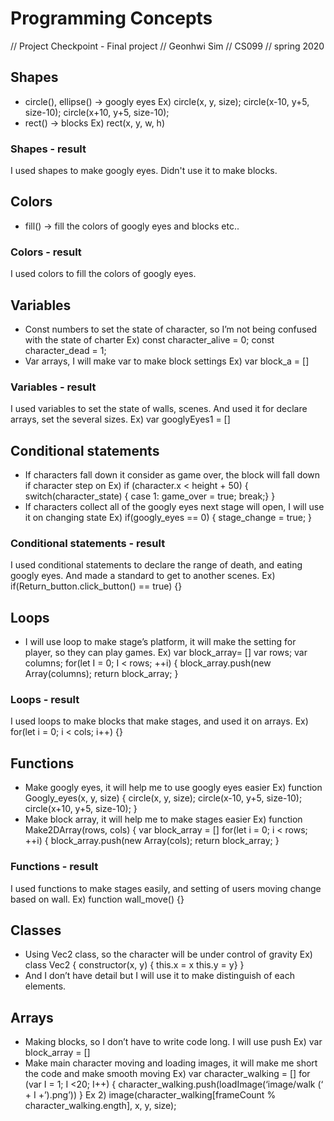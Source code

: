 # Programming Concepts

// Project Checkpoint - Final project
// Geonhwi Sim
// CS099
// spring 2020

## Shapes
-	circle(), ellipse() -> googly eyes
Ex) circle(x, y, size);
circle(x-10, y+5, size-10);
circle(x+10, y+5, size-10);
-	rect() -> blocks
Ex) rect(x, y, w, h)

### Shapes - result
I used shapes to make googly eyes. Didn't use it to make blocks.

## Colors
-	fill() -> fill the colors of googly eyes and blocks etc..

### Colors - result
I used colors to fill the colors of googly eyes.

## Variables
-	Const numbers to set the state of character, so I’m not being confused with the state of charter
Ex) const character_alive = 0;
const character_dead = 1;
-	Var arrays, I will make var to make block settings
Ex) var block_a = []

### Variables - result
I used variables to set the state of walls, scenes. And used it for declare arrays, set the several sizes.
Ex) var googlyEyes1 = []

## Conditional statements
-	If characters fall down it consider as game over, the block will fall down if character step on 
Ex) if (character.x < height + 50) {
	switch(character_state) {
	case 1:
	game_over = true;
	break;}
}
-	If characters collect all of the googly eyes next stage will open, I will use it on changing state
Ex) if(googly_eyes == 0) {
stage_change = true;
}

### Conditional statements - result
I used conditional statements to declare the range of death, and eating googly eyes. And made a standard to get to another scenes.
Ex) if(Return_button.click_button() == true) {}

## Loops
-	I will use loop to make stage’s platform, it will make the setting for player, so they can play games.
Ex) var block_array= []
var rows;
var columns;
for(let I = 0; I < rows; ++i) {
block_array.push(new Array(columns);
return block_array;
}

### Loops - result
I used loops to make blocks that make stages, and used it on arrays.
Ex) for(let i = 0; i < cols; i++) {}

## Functions
-	Make googly eyes, it will help me to use googly eyes easier
Ex) function Googly_eyes(x, y, size) {
circle(x, y, size);
circle(x-10, y+5, size-10);
circle(x+10, y+5, size-10);
}
-	Make block array, it will help me to make stages easier
Ex) function Make2DArray(rows, cols) {
var block_array = []
for(let i = 0; i < rows; ++i) {
block_array.push(new Array(cols);
return block_array;
}

### Functions - result
I used functions to make stages easily, and setting of users moving change based on wall.
Ex) function wall_move() {}

## Classes
-	Using Vec2 class, so the character will be under control of gravity
Ex) class Vec2 {
constructor(x, y) {
this.x = x
this.y = y}
}
-	And I don’t have detail but I will use it to make distinguish of each elements.

## Arrays
-	Making blocks, so I don’t have to write code long. I will use push
Ex) var block_array = []
-	Make main character moving and loading images, it will make me short the code and make smooth moving
Ex) var character_walking = []
for (var I = 1; I <20; I++) {
character_walking.push(loadImage(‘image/walk (‘ + I +’).png’))
}
Ex 2) image(character_walking[frameCount % character_walking.ength], x, y, size);
